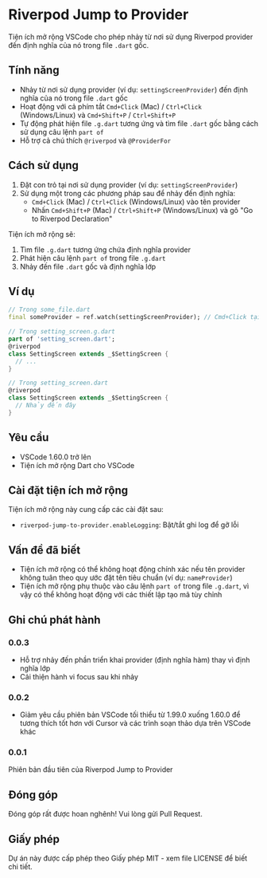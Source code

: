 # Riverpod Jump to Provider

Tiện ích mở rộng VSCode cho phép nhảy từ nơi sử dụng Riverpod provider đến định nghĩa của nó trong file `.dart` gốc.

## Tính năng

- Nhảy từ nơi sử dụng provider (ví dụ: `settingScreenProvider`) đến định nghĩa của nó trong file `.dart` gốc
- Hoạt động với cả phím tắt `Cmd+Click` (Mac) / `Ctrl+Click` (Windows/Linux) và `Cmd+Shift+P` / `Ctrl+Shift+P`
- Tự động phát hiện file `.g.dart` tương ứng và tìm file `.dart` gốc bằng cách sử dụng câu lệnh `part of`
- Hỗ trợ cả chú thích `@riverpod` và `@ProviderFor`

## Cách sử dụng

1. Đặt con trỏ tại nơi sử dụng provider (ví dụ: `settingScreenProvider`)
2. Sử dụng một trong các phương pháp sau để nhảy đến định nghĩa:
   - `Cmd+Click` (Mac) / `Ctrl+Click` (Windows/Linux) vào tên provider
   - Nhấn `Cmd+Shift+P` (Mac) / `Ctrl+Shift+P` (Windows/Linux) và gõ "Go to Riverpod Declaration"

Tiện ích mở rộng sẽ:
1. Tìm file `.g.dart` tương ứng chứa định nghĩa provider
2. Phát hiện câu lệnh `part of` trong file `.g.dart`
3. Nhảy đến file `.dart` gốc và định nghĩa lớp

## Ví dụ

```dart
// Trong some_file.dart
final someProvider = ref.watch(settingScreenProvider); // Cmd+Click tại đây

// Trong setting_screen.g.dart
part of 'setting_screen.dart';
@riverpod
class SettingScreen extends _$SettingScreen {
  // ...
}

// Trong setting_screen.dart
@riverpod
class SettingScreen extends _$SettingScreen {
  // Nhảy đến đây
}
```

## Yêu cầu

- VSCode 1.60.0 trở lên
- Tiện ích mở rộng Dart cho VSCode

## Cài đặt tiện ích mở rộng

Tiện ích mở rộng này cung cấp các cài đặt sau:

* `riverpod-jump-to-provider.enableLogging`: Bật/tắt ghi log để gỡ lỗi

## Vấn đề đã biết

- Tiện ích mở rộng có thể không hoạt động chính xác nếu tên provider không tuân theo quy ước đặt tên tiêu chuẩn (ví dụ: `nameProvider`)
- Tiện ích mở rộng phụ thuộc vào câu lệnh `part of` trong file `.g.dart`, vì vậy có thể không hoạt động với các thiết lập tạo mã tùy chỉnh

## Ghi chú phát hành

### 0.0.3

- Hỗ trợ nhảy đến phần triển khai provider (định nghĩa hàm) thay vì định nghĩa lớp
- Cải thiện hành vi focus sau khi nhảy

### 0.0.2

- Giảm yêu cầu phiên bản VSCode tối thiểu từ 1.99.0 xuống 1.60.0 để tương thích tốt hơn với Cursor và các trình soạn thảo dựa trên VSCode khác

### 0.0.1

Phiên bản đầu tiên của Riverpod Jump to Provider

## Đóng góp

Đóng góp rất được hoan nghênh! Vui lòng gửi Pull Request.

## Giấy phép

Dự án này được cấp phép theo Giấy phép MIT - xem file LICENSE để biết chi tiết. 